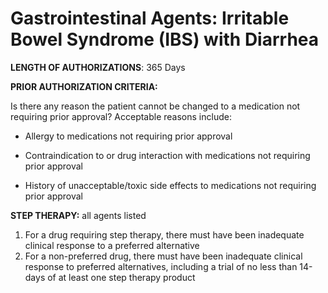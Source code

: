 # Gastrointestinal Agents: Irritable Bowel Syndrome (IBS) with Diarrhea

**LENGTH OF AUTHORIZATIONS**: 365 Days

**PRIOR AUTHORIZATION CRITERIA:**

Is there any reason the patient cannot be changed to a medication not requiring prior approval? Acceptable reasons include:

- Allergy to medications not requiring prior approval

- Contraindication to or drug interaction with medications not requiring prior approval

- History of unacceptable/toxic side effects to medications not requiring prior approval

**STEP THERAPY:**  all agents listed

1.  For a drug requiring step therapy, there must have been inadequate clinical response to a preferred alternative
2.  For a non-preferred drug, there must have been inadequate clinical response to preferred alternatives, including a trial of no less than 14-days of at least one step therapy product
